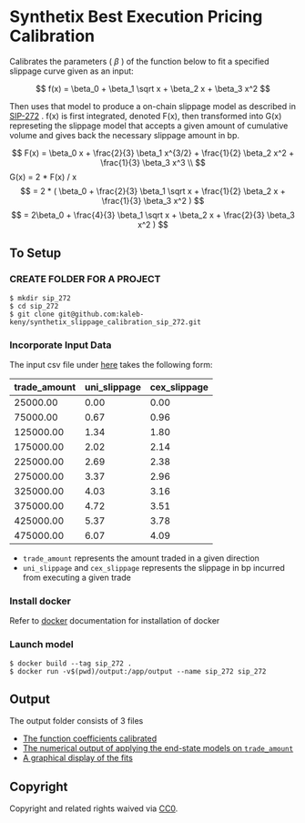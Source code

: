 # Synthetix Best Execution Pricing Calibration
 
 Calibrates the parameters ( $\beta$ ) of the function below to fit a specified slippage curve given as an input:

$$
f(x) = \beta_0 + \beta_1 \sqrt x + \beta_2 x + \beta_3 x^2
$$

Then uses that model to produce a on-chain slippage model as described in [SIP-272](https://sips.synthetix.io/sips/sip-272/#abstract) . 
f(x) is first integrated, denoted F(x), then transformed into G(x) represeting the slippage model that accepts a given amount of cumulative volume and gives back the necessary slippage amount in bp.

$$
F(x) = \beta_0  x + \frac{2}{3} \beta_1 x^{3/2} + \frac{1}{2}  \beta_2 x^2 + \frac{1}{3}  \beta_3 x^3 \\
$$
G(x) = 2 * F(x) / x 
$$
     = 2 * ( \beta_0  + \frac{2}{3} \beta_1 \sqrt x + \frac{1}{2}  \beta_2 x + \frac{1}{3}  \beta_3 x^2 )
$$
$$
     =   2\beta_0  + \frac{4}{3} \beta_1 \sqrt x +  \beta_2 x + \frac{2}{3}  \beta_3 x^2 )
$$




## To Setup

### CREATE FOLDER FOR A PROJECT
```
$ mkdir sip_272
$ cd sip_272
$ git clone git@github.com:kaleb-keny/synthetix_slippage_calibration_sip_272.git
```

### Incorporate Input Data

The input csv file under [here](https://github.com/kaleb-keny/synthetix_slippage_calibration_sip_272/tree/main/input) takes the following form:

| trade_amount 	| uni_slippage 	| cex_slippage 	|
|--------------	|--------------	|--------------	|
| 25000.00     	| 0.00         	| 0.00         	|
| 75000.00     	| 0.67         	| 0.96         	|
| 125000.00    	| 1.34         	| 1.80         	|
| 175000.00    	| 2.02         	| 2.14         	|
| 225000.00    	| 2.69         	| 2.38         	|
| 275000.00    	| 3.37         	| 2.96         	|
| 325000.00    	| 4.03         	| 3.16         	|
| 375000.00    	| 4.72         	| 3.51         	|
| 425000.00    	| 5.37         	| 3.78         	|
| 475000.00    	| 6.07         	| 4.09         	|

- `trade_amount` represents the amount traded in a given direction
- `uni_slippage` and `cex_slippage` represents the slippage in bp incurred from executing a given trade

### Install docker
Refer to [docker](https://docs.docker.com/get-docker/) documentation for installation of docker

### Launch model
```
$ docker build --tag sip_272 .
$ docker run -v$(pwd)/output:/app/output --name sip_272 sip_272
```

## Output
The output folder consists of 3 files
- [The function coefficients calibrated](https://github.com/kaleb-keny/synthetix_slippage_calibration_sip_272/blob/main/output/model.json)
- [The numerical output of applying the end-state models on `trade_amount`](https://github.com/kaleb-keny/synthetix_slippage_calibration_sip_272/blob/main/output/model_slippage.csv)
- [A graphical display of the fits](https://github.com/kaleb-keny/synthetix_slippage_calibration_sip_272/blob/main/output/slippage.jpeg)


## Copyright

Copyright and related rights waived via [CC0](https://creativecommons.org/publicdomain/zero/1.0/).